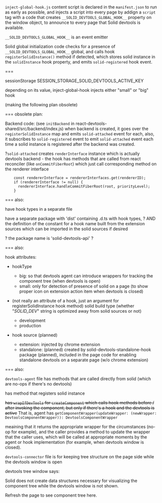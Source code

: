 

`inject-global-hook.js` content script is declared in the `manifest.json` to run as early as possible, and
injects a script into every page by addign a `script` tag with a code that creates `__SOLID_DEVTOOLS_GLOBAL_HOOK__` 
property on the window object, to announce to every page that Solid devtools is available.

`__SOLID_DEVTOOLS_GLOBAL_HOOK__` is an event emitter

Solid global initialization code checks for a presence of `__SOLID_DEVTOOLS_GLOBAL_HOOK__` global, and calls hook `registerSolidInstance()` method if detected,
which stores solid instance in the `solidInstance` hook property, and emits `solid-registered` hook event.


=== 

sessionStorage SESSION_STORAGE_SOLID_DEVTOOLS_ACTIVE_KEY

depending on its value, inject-global-hook injects either "small" or "big" hook

(making the following plan obsolete)

=== obsolete plan: 

Backend code: (see `initBackend` in react-devtools-shared/src/backend/index.js) when backend is created, it goes over the `registerSolidInstance` map and emits `solid-attached` event for each,
also, it subscribes to `solid-registered` event to emit `solid-attached` event each time a solid instance is registered after the backend was created.

?`solid-attached` creates `renderInterface` instance which is actually devtools backend - the hook has methods that are called from react
reconciler (like `onCommitFiberRoot`) which just call corresponding method on the renderer interface 
```
    const rendererInterface = rendererInterfaces.get(rendererID);
    if (rendererInterface != null) {
      rendererInterface.handleCommitFiberRoot(root, priorityLevel);
    }

```

=== also:

have hook types in a separate file

have a separate package with 'dist' containing .d.ts with hook types,
? AND the definition of the constant for a hook name
built from the extension sources
which can be imported in the solid sources if desired

? the package name is 'solid-devtools-api' ?

=== also:

hook attributes:

- hookType
    - big: so that devtools agent can introduce wrappers for tracking the component tree (when devtools is open)
    - small: only for detection of presence of solid on a page (to show proper icon on extension action item when devtools is closed)

- (not really an attribute of a hook, just an argument for registerSolidInstance hook method) solid build type (whether "_SOLID_DEV_" string is optimized away from solid sources or not)

    - development
    - production

- hook source (planned)
    - extension: injected by chrome extension 
    - standalone: (planned) created by solid-devtools-standalone-hook package (planned), included in the page code for enabling standalone devtools on a separate page (w/o chrome extension)

=== also: 

`devtools-agent` file has methods that are called directly from solid (which are no-ops if there's no devtools)

has method that registers solid instance 

~~has `wrapIfDevTools` for `createComponent` which calls hook methods before / after invoking the component, but only if there's a hook
and the devtools is active~~
That is, agent has `getComponentWrapper(updateWrapper: (newWrapper: DevtoolsComponentWrapper)): DevtoolsComponentWrapper`

meaining that it returns the appropriate wrapper for the circumstances (no-op for example),
and the caller provides a method to update the wrapper that the caller uses,
which will be called at appropriate moments by the agent or hook implementation (for example, when devtools window is closed).



`devtools-connector` file is for keeping tree structure on the page side while the devtools window is open

devtools tree window says:

Solid does not create data structures necessary for visualizing the component tree while the devtools window is not shown.

Refresh the page to see component tree here.
